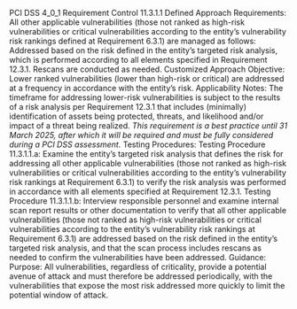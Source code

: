 PCI DSS 4_0_1 Requirement Control 11.3.1.1 Defined Approach Requirements: All other applicable vulnerabilities (those not ranked as high-risk vulnerabilities or critical vulnerabilities according to the entity’s vulnerability risk rankings defined at Requirement 6.3.1) are managed as follows: Addressed based on the risk defined in the entity’s targeted risk analysis, which is performed according to all elements specified in Requirement 12.3.1. Rescans are conducted as needed. Customized Approach Objective: Lower ranked vulnerabilities (lower than high-risk or critical) are addressed at a frequency in accordance with the entity’s risk. Applicability Notes: The timeframe for addressing lower-risk vulnerabilities is subject to the results of a risk analysis per Requirement 12.3.1 that includes (minimally) identification of assets being protected, threats, and likelihood and/or impact of a threat being realized. _This requirement is a best practice until 31 March_ _2025, after which it will be required and must be_ _fully considered during a PCI DSS assessment._ Testing Procedures: Testing Procedure 11.3.1.1.a: Examine the entity’s targeted risk analysis that defines the risk for addressing all other applicable vulnerabilities (those not ranked as high-risk vulnerabilities or critical vulnerabilities according to the entity’s vulnerability risk rankings at Requirement 6.3.1) to verify the risk analysis was performed in accordance with all elements specified at Requirement 12.3.1. Testing Procedure 11.3.1.1.b: Interview responsible personnel and examine internal scan report results or other documentation to verify that all other applicable vulnerabilities (those not ranked as high-risk vulnerabilities or critical vulnerabilities according to the entity’s vulnerability risk rankings at Requirement 6.3.1) are addressed based on the risk defined in the entity’s targeted risk analysis, and that the scan process includes rescans as needed to confirm the vulnerabilities have been addressed. Guidance: Purpose: All vulnerabilities, regardless of criticality, provide a potential avenue of attack and must therefore be addressed periodically, with the vulnerabilities that expose the most risk addressed more quickly to limit the potential window of attack.